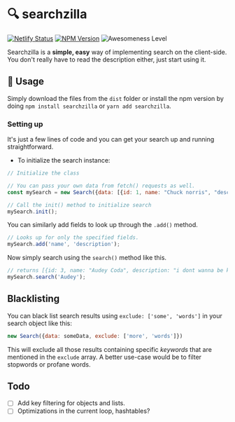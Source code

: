 # 🔍 searchzilla

[![Netlify Status](https://api.netlify.com/api/v1/badges/9242979a-2756-4244-b7f3-97848697f5b7/deploy-status)](https://app.netlify.com/sites/searchzilla/deploys)
[![NPM Version](https://img.shields.io/npm/v/searchzilla)](https://img.shields.io/npm/v/searchzilla)
![Awesomeness Level](https://img.shields.io/badge/awesomeness-extreme-blue.svg)
<!-- 
<p align="center">
  <img src="./assets/Banner.png" alt="AlertsJS Logo">
</p> -->

Searchzilla is a **simple, easy** way of implementing search on the client-side. You don't really have to read the description either, just start using it.

## 🍭 Usage
Simply download the files from the ``dist`` folder or install the npm version by doing ``npm install searchzilla`` or ``yarn add searchzilla``.

### Setting up
It's just a few lines of code and you can get your search up and running straightforward.

- To initialize the search instance:
 ```js
// Initialize the class

// You can pass your own data from fetch() requests as well.
const mySearch = new Search({data: [{id: 1, name: "Chuck norris", "description": "nobody knows me"}, {id: 2, name: "Billy Murphy", description: "people know me"}, {id: 3, name: "Audey Coda", description: "i dont wanna be known you stranger"}]);

// Call the init() method to initialize search
mySearch.init();
```
You can similarly add fields to look up through the ``.add()`` method.

```js
// Looks up for only the specified fields.
mySearch.add('name', 'description');
```

Now simply search using the ``search()`` method like this.
```js
// returns [{id: 3, name: "Audey Coda", description: "i dont wanna be known you stranger"}]
mySearch.search('Audey');
```
## Blacklisting
You can black list search results using ``exclude: ['some', 'words']`` in your search object like this:
```js
new Search({data: someData, exclude: ['more', 'words']})
```

This will exclude all those results containing specific *keywords* that are mentioned in the ``exclude`` array.
A better use-case would be to filter stopwords or profane words.

## Todo
- [ ] Add key filtering for objects and lists.
- [ ] Optimizations in the current loop, hashtables?
